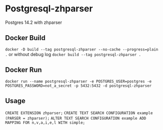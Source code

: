 # Postgresql-zhparser
Postgres 14.2 with zhparser

## Docker Build
``` docker -D build --tag postgresql-zhparser --no-cache --progress=plain . ```
or without debug log
``` docker build --tag postgresql-zhparser . ```

## Docker Run
``` docker run --name postgresql-zhparser -e POSTGRES_USER=postgres -e POSTGRES_PASSWORD=not_a_secret -p 5432:5432 -d postgresql-zhparser ```

## Usage
``` CREATE EXTENSION zhparser; ```
``` CREATE TEXT SEARCH CONFIGURATION example (PARSER = zhparser); ```
``` ALTER TEXT SEARCH CONFIGURATION example ADD MAPPING FOR n,v,a,i,e,l WITH simple; ```

